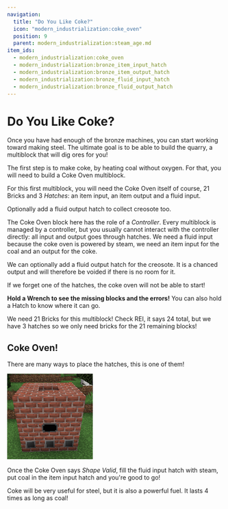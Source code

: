 ```yaml
---
navigation:
  title: "Do You Like Coke?"
  icon: "modern_industrialization:coke_oven"
  position: 9
  parent: modern_industrialization:steam_age.md
item_ids:
  - modern_industrialization:coke_oven
  - modern_industrialization:bronze_item_input_hatch
  - modern_industrialization:bronze_item_output_hatch
  - modern_industrialization:bronze_fluid_input_hatch
  - modern_industrialization:bronze_fluid_output_hatch
---
```


# Do You Like Coke?

Once you have had enough of the bronze machines, you can start working toward making steel. The ultimate goal is to be able to build the quarry, a multiblock that will dig ores for you!

The first step is to make coke, by heating coal without oxygen. For that, you will need to build a Coke Oven multiblock.

For this first multiblock, you will need the Coke Oven itself of course, 21 Bricks and 3 *Hatches*: an item input, an item output and a fluid input.

Optionally add a fluid output hatch to collect creosote too.

<Recipe id="modern_industrialization:steam_age/fireclay/coke_oven" />



<Recipe id="modern_industrialization:hatches/bronze/item_input_hatch" />

<Recipe id="modern_industrialization:hatches/bronze/item_output_hatch" />



<Recipe id="modern_industrialization:hatches/bronze/fluid_input_hatch" />

<Recipe id="modern_industrialization:hatches/bronze/fluid_output_hatch" />

The Coke Oven block here has the role of a *Controller*. Every multiblock is managed by a controller, but you usually cannot interact with the controller directly: all input and output goes through hatches. We need a fluid input because the coke oven is powered by steam, we need an item input for the coal and an output for the coke.

We can optionally add a fluid output hatch for the creosote. It is a chanced output and will therefore be voided if there is no room for it.

If we forget one of the hatches, the coke oven will not be able to start!

**Hold a Wrench to see the missing blocks and the errors!** You can also hold a Hatch to know where it can go.

We need 21 Bricks for this multiblock! Check REI, it says 24 total, but we have 3 hatches so we only need bricks for the 21 remaining blocks!

## Coke Oven!

There are many ways to place the hatches, this is one of them!

![](coke_oven.png)

Once the Coke Oven says *Shape Valid*, fill the fluid input hatch with steam, put coal in the item input hatch and you're good to go!

Coke will be very useful for steel, but it is also a powerful fuel. It lasts 4 times as long as coal!

